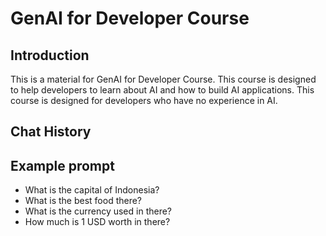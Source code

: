 # GenAI for Developer Course

## Introduction

This is a material for GenAI for Developer Course. This course is designed to help developers to learn about AI and how to build AI applications. This course is designed for developers who have no experience in AI.

## Chat History

## Example prompt

- What is the capital of Indonesia?
- What is the best food there?
- What is the currency used in there?
- How much is 1 USD worth in there?